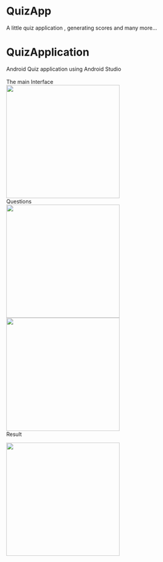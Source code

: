# QuizApp
A little quiz application , generating scores and many more...
# QuizApplication
 Android Quiz application using Android Studio
 <br>
 <br>
  The main Interface
 <br>
 <img src="images/1.jpg" height="300px">
 <br>
  Questions
 <br>
 <img src="images/2.jpg" height="300px">
 <img src="images/3.jpg" height="300px">
   <br>
  Result
 <br>

<img src="images/4.jpg" height="300px">
    
